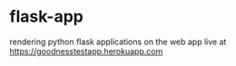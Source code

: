 # flask-app
rendering python flask applications on the web 
app live at https://goodnesstestapp.herokuapp.com
